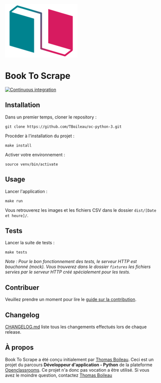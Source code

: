 ![Book Online](logo.png)

# Book To Scrape

[![Continuous integration](https://github.com/TBoileau/oc-python-3/actions/workflows/ci.yml/badge.svg?branch=develop)](https://github.com/TBoileau/oc-python-3/actions/workflows/ci.yml)

## Installation
Dans un premier temps, cloner le repository :
```
git clone https://github.com/TBoileau/oc-python-3.git
```

Procéder à l'installation du projet :
```
make install
```

Activer votre environnement :
```
source venv/bin/activate
```

## Usage
Lancer l'application :
```
make run
```

Vous retrouverez les images et les fichiers CSV dans le dossier `dist/[Date et heure]/`.

## Tests
Lancer la suite de tests :
```
make tests
```

*Note : Pour le bon fonctionnement des tests, le serveur HTTP est bouchonné (mock). Vous trouverez dans le dossier `fixtures` les fichiers servies par le serveur HTTP créé spécialement pour les tests.*

## Contribuer
Veuillez prendre un moment pour lire le [guide sur la contribution](CONTRIBUTING.md).

## Changelog
[CHANGELOG.md](CHANGELOG.md) liste tous les changements effectués lors de chaque release.

## À propos
Book To Scrape a été conçu initialement par [Thomas Boileau](https://github.com/TBoileau). 
Ceci est un projet du parcours **Développeur d'application - Python** de la plateforme [Openclassrooms](https://openclassrooms.com/).
Ce projet n'a donc pas vocation a être utilisé.
Si vous avez le moindre question, contactez [Thomas Boileau](mailto:t-boileau@email.com?subject=[Github]%20Book%20To%20Scrape)
